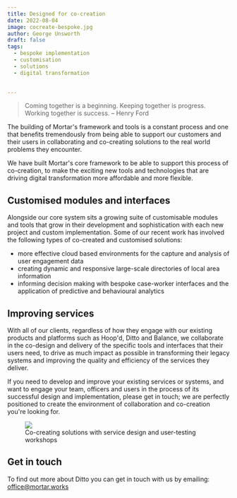 ```yaml
---
title: Designed for co-creation
date: 2022-08-04
image: cocreate-bespoke.jpg
author: George Unsworth
draft: false
tags:
  - bespoke implementation
  - customisation
  - solutions
  - digital transformation
  

---
```


> Coming together is a beginning. Keeping together is progress. Working together is success. – Henry Ford  

The building of Mortar's framework and tools is a constant process and one that benefits tremendously from being able to support our customers and their users in collaborating and co-creating solutions to the real world problems they encounter. 

We have built Mortar's core framework to be able to support this process of co-creation, to make the exciting new tools and technologies that are driving digital transformation more affordable and more flexible. 

Customised modules and interfaces
---------------------------------------------------------------------------------------------------------------------------------
Alongside our core system sits a growing suite of customisable modules and tools that grow in their development and sophistication with each new project and custom implementation. Some of our recent work has involved the following types of co-created and customised solutions: 

- more effective cloud based environments for the capture and analysis of user engagement data 
- creating dynamic and responsive large-scale directories of local area information 
- informing decision making with bespoke case-worker interfaces and the application of predictive and behavioural analytics 

Improving services
---------------------------------------------------------------------------------------------------------------------------------
With all of our clients, regardless of how they engage with our existing products and platforms such as Hoop'd, Ditto and Balance, we collaborate in the co-design and delivery of the specific tools and interfaces that their users need, to drive as much impact as possible in transforming their legacy systems and improving the quality and efficiency of the services they deliver.  

If you need to develop and improve your existing services or systems, and want to engage your team, officers and users in the process of its successful design and implementation, please get in touch; we are perfectly positioned to create the environment of collaboration and co-creation you're looking for. 

<figure>
  <img src="{{ '/static/images/insights/co-creation-workshops.jpg' | url }}" />
  <figcaption>
   Co-creating solutions with service design and user-testing workshops
  </figcaption>
</figure>

Get in touch
---------------------------------------------------------------------------------------------------------------------------------
To find out more about Ditto you can get in touch with us by emailing: office@mortar.works

